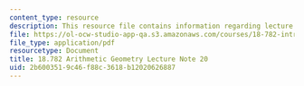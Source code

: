 ```yaml
---
content_type: resource
description: This resource file contains information regarding lecture 20.
file: https://ol-ocw-studio-app-qa.s3.amazonaws.com/courses/18-782-introduction-to-arithmetic-geometry-fall-2013/2b6003519c46f88c3618b12020626887_MIT18_782F13_lec20.pdf
file_type: application/pdf
resourcetype: Document
title: 18.782 Arithmetic Geometry Lecture Note 20
uid: 2b600351-9c46-f88c-3618-b12020626887
---
```

